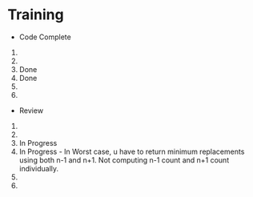 # Training
- Code Complete
1. 
2. 
3. Done
4. Done
5. 
6.

- Review
1. 
2. 
3. In Progress
4. In Progress - In Worst case, u have to return minimum replacements using both n-1 and n+1. Not computing n-1 count and n+1 count individually. 
5. 
6. 
